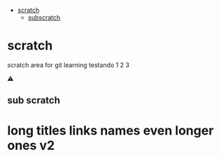 * [scratch](#scratch)
   *  [subscratch](#sub-scratch)

# scratch
scratch area for git learning
testando 1 2 3

:warning:

## sub scratch

# long titles links names even longer ones v2
